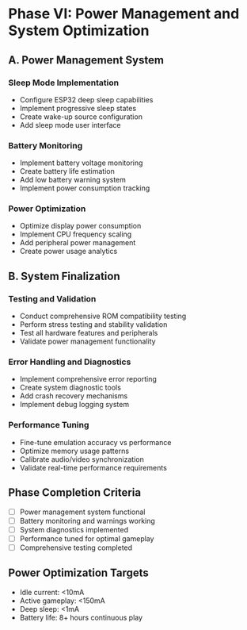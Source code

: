 # Phase VI: Power Management and System Optimization

## A. Power Management System

### Sleep Mode Implementation
- Configure ESP32 deep sleep capabilities
- Implement progressive sleep states
- Create wake-up source configuration
- Add sleep mode user interface

### Battery Monitoring
- Implement battery voltage monitoring
- Create battery life estimation
- Add low battery warning system
- Implement power consumption tracking

### Power Optimization
- Optimize display power consumption
- Implement CPU frequency scaling
- Add peripheral power management
- Create power usage analytics

## B. System Finalization

### Testing and Validation
- Conduct comprehensive ROM compatibility testing
- Perform stress testing and stability validation
- Test all hardware features and peripherals
- Validate power management functionality

### Error Handling and Diagnostics
- Implement comprehensive error reporting
- Create system diagnostic tools
- Add crash recovery mechanisms
- Implement debug logging system

### Performance Tuning
- Fine-tune emulation accuracy vs performance
- Optimize memory usage patterns
- Calibrate audio/video synchronization
- Validate real-time performance requirements

## Phase Completion Criteria
- [ ] Power management system functional
- [ ] Battery monitoring and warnings working
- [ ] System diagnostics implemented
- [ ] Performance tuned for optimal gameplay
- [ ] Comprehensive testing completed

## Power Optimization Targets
- Idle current: <10mA
- Active gameplay: <150mA
- Deep sleep: <1mA
- Battery life: 8+ hours continuous play
